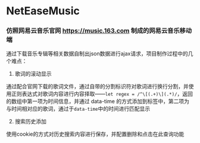 # NetEaseMusic
### 仿照网易云音乐官网 https://music.163.com 制成的网易云音乐移动端

通过下载音乐专辑等相关数据自制出json数据进行ajax请求，项目制作过程中的几个难点：

1. 歌词的滚动显示

通过配合官网下载的歌词文件，通过自带的分割标识符对歌词进行换行分割，并使用正则表达式对歌词内容进行内容择取——`let regex = /^\[(.+)\](.*)/`，返回的数组中第一项为时间信息，并通过 data-time 的方式添加到标签中，第二项为与时间相对应的歌词，通过于`data-time`中的时间进行匹配显示

2. 搜索历史添加

使用cookie的方式对历史搜索内容进行保存，并配置删除和点击在此查询功能


